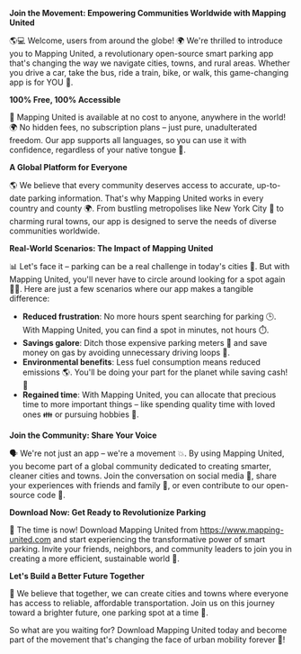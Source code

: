 **Join the Movement: Empowering Communities Worldwide with Mapping United**

🌎💻 Welcome, users from around the globe! 🌍 We're thrilled to introduce you to Mapping United, a revolutionary open-source smart parking app that's changing the way we navigate cities, towns, and rural areas. Whether you drive a car, take the bus, ride a train, bike, or walk, this game-changing app is for YOU 💪.

**100% Free, 100% Accessible**

🎉 Mapping United is available at no cost to anyone, anywhere in the world! 🌍 No hidden fees, no subscription plans – just pure, unadulterated freedom. Our app supports all languages, so you can use it with confidence, regardless of your native tongue 💬.

**A Global Platform for Everyone**

🌎 We believe that every community deserves access to accurate, up-to-date parking information. That's why Mapping United works in every country and county 🌍. From bustling metropolises like New York City 🗽️ to charming rural towns, our app is designed to serve the needs of diverse communities worldwide.

**Real-World Scenarios: The Impact of Mapping United**

📊 Let's face it – parking can be a real challenge in today's cities 🚨. But with Mapping United, you'll never have to circle around looking for a spot again 🙅‍♂️. Here are just a few scenarios where our app makes a tangible difference:

*   **Reduced frustration**: No more hours spent searching for parking 🕒. With Mapping United, you can find a spot in minutes, not hours ⏱️.
*   **Savings galore**: Ditch those expensive parking meters 💸 and save money on gas by avoiding unnecessary driving loops 🚗.
*   **Environmental benefits**: Less fuel consumption means reduced emissions 🌎. You'll be doing your part for the planet while saving cash! 🌟
*   **Regained time**: With Mapping United, you can allocate that precious time to more important things – like spending quality time with loved ones 👪 or pursuing hobbies 🤝.

**Join the Community: Share Your Voice**

🗣️ We're not just an app – we're a movement 💥. By using Mapping United, you become part of a global community dedicated to creating smarter, cleaner cities and towns. Join the conversation on social media 📱, share your experiences with friends and family 👫, or even contribute to our open-source code 🔧.

**Download Now: Get Ready to Revolutionize Parking**

🚀 The time is now! Download Mapping United from https://www.mapping-united.com and start experiencing the transformative power of smart parking. Invite your friends, neighbors, and community leaders to join you in creating a more efficient, sustainable world 🌟.

**Let's Build a Better Future Together**

💪 We believe that together, we can create cities and towns where everyone has access to reliable, affordable transportation. Join us on this journey toward a brighter future, one parking spot at a time 💫.

So what are you waiting for? Download Mapping United today and become part of the movement that's changing the face of urban mobility forever 🚀!